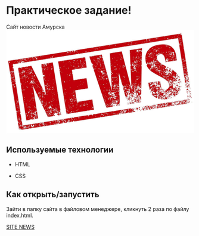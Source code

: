 # **Практическое задание!**

Сайт новости Амурска
![](/image/news_title.jpg)
## Используемые технологии

* HTML

* CSS

## Как открыть/запустить

Зайти в папку сайта в файловом менеджере, кликнуть 2 раза по файлу index.html.

[SITE NEWS](/pages/index.html)